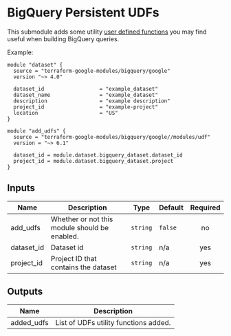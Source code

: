 # BigQuery Persistent UDFs

This submodule adds some utility [user defined functions](https://cloud.google.com/bigquery/docs/reference/standard-sql/user-defined-functions)
you may find useful when building BigQuery queries.

Example:
```
module "dataset" {
  source = "terraform-google-modules/bigquery/google"
  version "~> 4.0"

  dataset_id                  = "example_dataset"
  dataset_name                = "example_dataset"
  description                 = "example description"
  project_id                  = "example-project"
  location                    = "US"
}

module "add_udfs" {
  source = "terraform-google-modules/bigquery/google//modules/udf"
  version = "~> 6.1"

  dataset_id = module.dataset.bigquery_dataset.dataset_id
  project_id = module.dataset.bigquery_dataset.project
}
```

<!-- BEGINNING OF PRE-COMMIT-TERRAFORM DOCS HOOK -->
## Inputs

| Name | Description | Type | Default | Required |
|------|-------------|------|---------|:--------:|
| add\_udfs | Whether or not this module should be enabled. | `string` | `false` | no |
| dataset\_id | Dataset id | `string` | n/a | yes |
| project\_id | Project ID that contains the dataset | `string` | n/a | yes |

## Outputs

| Name | Description |
|------|-------------|
| added\_udfs | List of UDFs utility functions added. |

<!-- END OF PRE-COMMIT-TERRAFORM DOCS HOOK -->
